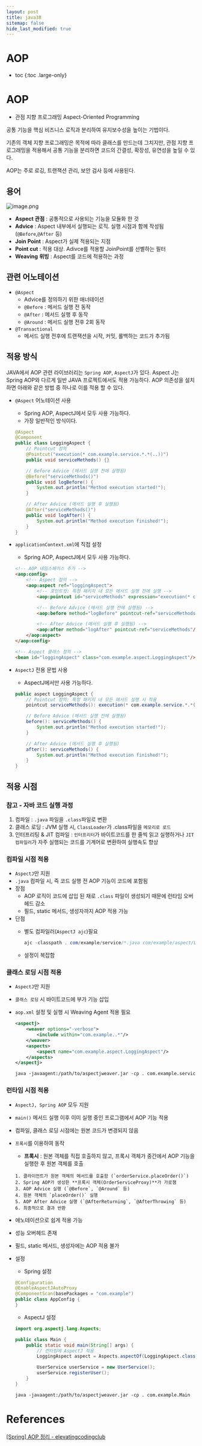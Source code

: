 ```yaml
---
layout: post
title: java38
sitemap: false
hide_last_modified: true
---
```

# AOP

* toc
{:toc .large-only}

# AOP

- 관점 지향 프로그래밍 Aspect-Oriented Programming

공통 기능을 핵심 비즈니스 로직과 분리하여 유지보수성을 높이는 기법이다.

기존의 객체 지향 프로그래밍은 목적에 따라 클래스를 만드는데 그치지만, 관점 지향 프로그래밍을 적용해서 공통 기능을 분리하면 코드의 간결성, 확장성, 유연성을 높일 수 있다.

AOP는 주로 로깅, 트랜잭션 관리, 보안 검사 등에 사용된다.

## 용어

![image.png](https://img1.daumcdn.net/thumb/R1280x0/?scode=mtistory2&fname=https%3A%2F%2Fblog.kakaocdn.net%2Fdn%2Fw10tM%2FbtqBUT6pl2y%2FFwLtIFrdc8d9tSzy1xlc30%2Fimg.png)

- **Aspect 관점** : 공통적으로 사용되는 기능을 모듈화 한 것
- **Advice** : Aspect 내부에서 실행되는 로직. 실행 시점과 함께 작성됨(`@Before`,`@After` 등)
- **Join Point** : Aspect가 실제 적용되는 지점
- **Point cut** : 적용 대상. Adivce를 적용할 JoinPoint를 선별하는 필터
- **Weaving** **위빙** : Aspect를 코드에 적용하는 과정

## 관련 어노테이션

- `@Aspect`
    - Advice를 정의하기 위한 애너테이션
    - `@Before` : 메서드 실행 전 동작
    - `@After` : 메서드 실행 후 동작
    - `@Around` : 메서드 실행 전후 2회 동작
- `@Transactional`
    - 메서드 실행 전후에 트랜잭션을 시작, 커밋, 롤백하는 코드가 추가됨

## 적용 방식

JAVA에서 AOP 관련 라이브러리는 `Spring AOP`, `AspectJ`가 있다. Aspect J는 Spring AOP와 다르게 일반 JAVA 프로젝트에서도 적용 가능하다. AOP 의존성을 설치하면 아래와 같은 방법 중 하나로 이를 적용 할 수 있다.

- `@Aspect` 어노테이션 사용
    - Spring AOP, AspectJ에서 모두 사용 가능하다.
    - 가장 일반적인 방식이다.
    
    ```java
    @Aspect
    @Component
    public class LoggingAspect {
        // Pointcut 정의
        @Pointcut("execution(* com.example.service.*.*(..))")
        public void serviceMethods() {}
    
        // Before Advice (메서드 실행 전에 실행됨)
        @Before("serviceMethods()")
        public void logBefore() {
            System.out.println("Method execution started!");
        }
    
        // After Advice (메서드 실행 후 실행됨)
        @After("serviceMethods()")
        public void logAfter() {
            System.out.println("Method execution finished!");
        }
    }
    ```
    
- `applicationContext.xml`에 직접 설정
    - Spring AOP, AspectJ에서 모두 사용 가능하다.
    
    ```html
    <!-- AOP 네임스페이스 추가 -->
    <aop:config>
        <!-- Aspect 정의 -->
        <aop:aspect ref="loggingAspect">
            <!-- 포인트컷: 특정 패키지 내 모든 메서드 실행 전에 실행 -->
            <aop:pointcut id="serviceMethods" expression="execution(* com.example.service.*.*(..))"/>
    
            <!-- Before Advice (메서드 실행 전에 실행됨) -->
            <aop:before method="logBefore" pointcut-ref="serviceMethods"/>
    
            <!-- After Advice (메서드 실행 후 실행됨) -->
            <aop:after method="logAfter" pointcut-ref="serviceMethods"/>
        </aop:aspect>
    </aop:config>
    
    <!-- Aspect 클래스 정의 -->
    <bean id="loggingAspect" class="com.example.aspect.LoggingAspect"/>
    ```
    
- `AspectJ` 전용 문법 사용
    - AspectJ에서만 사용 가능하다.
    
    ```java
    public aspect LoggingAspect {
        // Pointcut 정의: 특정 패키지 내 모든 메서드 실행 시 적용
        pointcut serviceMethods(): execution(* com.example.service.*.*(..));
    
        // Before Advice (메서드 실행 전에 실행됨)
        before(): serviceMethods() {
            System.out.println("Method execution started!");
        }
    
        // After Advice (메서드 실행 후 실행됨)
        after(): serviceMethods() {
            System.out.println("Method execution finished!");
        }
    }
    ```
    

## 적용 시점

### 참고 - 자바 코드 실행 과정

1. 컴파일 : `.java` 파일을 `.class`파일로 변환
2. 클래스 로딩 : JVM 실행 시, `ClassLoader`가 .class파일을 `메모리로 로드`
3. 인터프리팅 & JIT 컴파일 : `인터프리터`가 바이트코드를 한 줄씩 읽고 실행하거나 `JIT컴파일러`가 자주 실행되는 코드를 기계어로 변환하여 실행속도 향상

### 컴파일 시점 적용

- `AspectJ`만 지원
- `.java` 컴파일 시, 즉 코드 실행 전 AOP 기능이 코드에 포함됨
- 장점
    - AOP 로직이 코드에 삽입 된 채로 `.class` 파일이 생성되기 때문에 런타임 오버헤드 감소
    - 필드, static 메서드, 생성자까지 AOP 적용 가능
- 단점
    - 별도 컴파일러(`AspectJ ajc`)필요
        
        ```java
        ajc -classpath . com/example/service/*.java com/example/aspect/LoggingAspect.java
        ```
        
    - 설정이 복잡함

### 클래스 로딩 시점 적용

- `AspectJ`만 지원
- `클래스 로딩` 시 바이트코드에 부가 기능 삽입
- `aop.xml` 설정 및 실행 시 Weaving Agent 적용 필요
    
    ```xml
    <aspectj>
        <weaver options="-verbose">
            <include within="com.example..*"/>
        </weaver>
        <aspects>
            <aspect name="com.example.aspect.LoggingAspect"/>
        </aspects>
    </aspectj>
    ```
    
    ```xml
    java -javaagent:/path/to/aspectjweaver.jar -cp . com.example.service.UserService
    ```
    

### 런타임 시점 적용

- `AspectJ, Spring AOP` 모두 지원
- `main()` 메서드 실행 이후 이미 실행 중인 프로그램에서 AOP 기능 적용
- 컴파일, 클래스 로딩 시점에는 원본 코드가 변경되지 않음
- `프록시`를 이용하여 동작
    - **프록시** : 원본 객체를 직접 호출하지 않고, 프록시 객체가 중간에서 AOP 기능을 실행한 후 원본 객체를 호출
    ```plain text
    1. 클라이언트가 원본 객체의 메서드를 호출함 (`orderService.placeOrder()`)
    2. Spring AOP가 생성한 **프록시 객체(OrderServiceProxy)**가 가로챔
    3. AOP Advice 실행 (`@Before`, `@Around` 등)
    4. 원본 객체의 `placeOrder()` 실행
    5. AOP After Advice 실행 (`@AfterReturning`, `@AfterThrowing` 등)
    6. 최종적으로 결과 반환
    ```
- 애노테이션으로 쉽게 적용 가능
- 성능 오버헤드 존재
- 필드, static 메서드, 생성자에는 AOP 적용 불가
- 설정
    - Spring 설정
    
    ```java
    @Configuration
    @EnableAspectJAutoProxy
    @ComponentScan(basePackages = "com.example")
    public class AppConfig {
    }
    ```
    
    - AspectJ 설정
    
    ```java
    import org.aspectj.lang.Aspects;
    
    public class Main {
        public static void main(String[] args) {
            // 런타임에 AspectJ 적용
            LoggingAspect aspect = Aspects.aspectOf(LoggingAspect.class);
    
            UserService userService = new UserService();
            userService.registerUser();
        }
    }
    ```
    
    ```xml
    java -javaagent:/path/to/aspectjweaver.jar -cp . com.example.Main
    ```

# References
[[Spring] AOP 정리 - elevatingcodingclub](https://elevatingcodingclub.tistory.com/13)